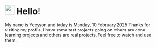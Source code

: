  <h1>
    <img src="https://emojis.slackmojis.com/emojis/images/1643510097/45343/hi.gif?1643510097" width="30"/> 
    Hello!
 </h1>
 <p>
    My name is Yeeyson and today is Monday, 10 February 2025
    Thanks for visiting my profile, I have some test projects going on others are done learning projects and others are real projects.
    Feel free to watch and use them.
 </p>